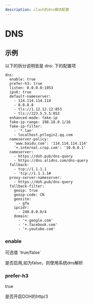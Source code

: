 ```yaml
---
description: clash的dns模块配置
---
```


# DNS

## 示例

以下的拆分说明皆是 dns: 下的配置项

```
dns:
  enable: true
  prefer-h3: true
  listen: 0.0.0.0:1053
  ipv6: true
  default-nameserver:
    - 114.114.114.114
    - 8.8.8.8
    - tls://1.12.12.12:853
    - tls://223.5.5.5:853
  enhanced-mode: fake-ip
  fake-ip-range: 198.18.0.1/16
  fake-ip-filter:
    - '*.lan'
    - localhost.ptlogin2.qq.com
  nameserver-policy:
    'www.baidu.com': '114.114.114.114'
    '+.internal.crop.com': '10.0.0.1'
  nameserver:
    - https://doh.pub/dns-query
    - https://dns.alidns.com/dns-query
  fallback:
    - tcp://1.1.1.1
    - 'tcp://1.1.1.1#
  proxy-server-nameserver:
    - https://doh.pub/dns-query
  fallback-filter:
    geoip: true
    geoip-code: CN
    geosite:
      - gfw
    ipcidr:
      - 240.0.0.0/4
    domain:
      - '+.google.com'
      - '+.facebook.com'
      - '+.youtube.com'
```

### enable

可选值 \`true/false\`&#x20;

是否启用,如为false，则使用系统dns解析

### prefer-h3

true

是否开启DOH的http/3
